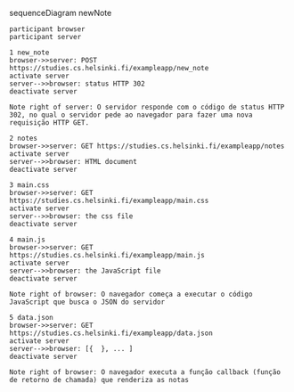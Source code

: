 

sequenceDiagram newNote

    participant browser
    participant server

    1 new_note
    browser->>server: POST https://studies.cs.helsinki.fi/exampleapp/new_note
    activate server
    server-->>browser: status HTTP 302
    deactivate server

    Note right of server: O servidor responde com o código de status HTTP 302, no qual o servidor pede ao navegador para fazer uma nova requisição HTTP GET.

    2 notes
    browser->>server: GET https://studies.cs.helsinki.fi/exampleapp/notes
    activate server
    server-->>browser: HTML document
    deactivate server

    3 main.css
    browser->>server: GET https://studies.cs.helsinki.fi/exampleapp/main.css
    activate server
    server-->>browser: the css file
    deactivate server

    4 main.js
    browser->>server: GET https://studies.cs.helsinki.fi/exampleapp/main.js
    activate server
    server-->>browser: the JavaScript file
    deactivate server

    Note right of browser: O navegador começa a executar o código JavaScript que busca o JSON do servidor

    5 data.json
    browser->>server: GET https://studies.cs.helsinki.fi/exampleapp/data.json
    activate server
    server-->>browser: [{  }, ... ]
    deactivate server

    Note right of browser: O navegador executa a função callback (função de retorno de chamada) que renderiza as notas